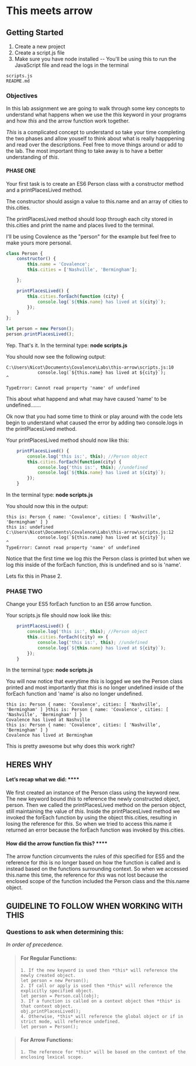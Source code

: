 # This meets arrow

## Getting Started

1. Create a new project
2. Create a script.js file
3. Make sure you have node installed -- You'll be using this to run the JavaScript file and read the logs in the terminal

```
scripts.js
README.md
```

### Objectives

In this lab assignment we are going to walk through some key concepts to understand what happens when we use the *this* keyword in your programs and how *this* and the arrow function work together. 

*This* is a complicated concept to understand so take your time completing the two phases and allow youself to think about what is really happpening and read over the descriptions. Feel free to move things around or add to the lab. The most important thing to take away is to have a better understanding of *this*. 

#### PHASE ONE 

Your first task is to create an ES6 Person class with a constructor method and a printPlacesLived method. 

The constructor should assign a value to this.name and an array of cities to this.cities. 

The printPlacesLived method should loop through each city stored in this.cities and print the name and places lived to the terminal. 

I'll be using Covalence as the "person" for the example but feel free to make yours more personal. 

```javascript
class Person {
    constructor() {
        this.name = 'Covalence';
        this.cities = ['Nashville', 'Bermingham'];

    };

    printPlacesLived() {
        this.cities.forEach(function (city) {
            console.log(`${this.name} has lived at ${city}`);
        });
    }
};

let person = new Person();
person.printPlacesLived();
```

Yep. That's it. In the terminal type: **node scripts.js**

You should now see the following output:

```
C:\Users\Nicot\Documents\Covalence\Labs\this-arrow\scripts.js:10
            console.log(`${this.name} has lived at ${city}`);                                ^

TypeError: Cannot read property 'name' of undefined
```
This about what happend and what may have caused 'name' to be undefined....... 


Ok now that you had some time to think or play around with the code lets begin to understand what caused the error by adding two console.logs in the printPlacesLived method. 

Your printPlacesLived method should now like this:

```javascript
    printPlacesLived() {
        console.log('this is:', this); //Person object
        this.cities.forEach(function(city) {
            console.log('this is:', this); //undefined  
            console.log(`${this.name} has lived at ${city}`);
        });
    }
```
In the terminal type: **node scripts.js**

You should now this in the output: 

```
this is: Person { name: 'Covalence', cities: [ 'Nashville', 'Bermingham' ] }
this is: undefined
C:\Users\Nicot\Documents\Covalence\Labs\this-arrow\scripts.js:12
            console.log(`${this.name} has lived at ${city}`);                                ^
TypeError: Cannot read property 'name' of undefined
```
Notice that the first time we log *this* the Person class is printed but when we log *this* inside of the forEach function, *this* is undefined and so is 'name'.

Lets fix this in Phase 2.

### PHASE TWO

Change your ES5 forEach function to an ES6 arrow function. 

Your scripts.js file should now look like this: 

```javascript
    printPlacesLived() {
        console.log('this is:', this); //Person object
        this.cities.forEach((city) => {
            console.log('this is:', this); //undefined  
            console.log(`${this.name} has lived at ${city}`);
        });
    }
```

In the terminal type: **node scripts.js**

You will now notice that everytime *this* is logged we see the Person class printed and most importantly that *this* is no longer undefined inside of the forEach function and 'name' is also no longer undefined. 

``` 
this is: Person { name: 'Covalence', cities: [ 'Nashville', 'Bermingham' ] }this is: Person { name: 'Covalence', cities: [ 'Nashville', 'Bermingham' ] }
Covalence has lived at Nashville
this is: Person { name: 'Covalence', cities: [ 'Nashville', 'Bermingham' ] }
Covalence has lived at Bermingham
```
This is pretty awesome but why does this work right?

## HERES WHY

#### Let’s recap what we did: ****
We first created an instance of the Person class using the keyword new. 
The new keyword bound *this* to reference the newly constructed object, person. 
Then we called the printPlacesLived method on the person object, still maintaining the value of *this*. 
Inside the printPlacesLived method we invoked the forEach function by using the object this.cities, resulting in losing the reference for *this*.
So when we tried to access this.name it returned an error because the forEach function was invoked by this.cities. 

#### How did the arrow function fix this? ****
The arrow function circumvents the rules of *this* specified for ES5 and the reference for *this* is no longer based on how the function is called and is instead based on the functions surrounding context. 
So when we accessed this.name this time, the reference for *this* was not lost because the enclosed scope of the function included the Person class and the this.name object. 

## GUIDELINE TO FOLLOW WHEN WORKING WITH THIS

### Questions to ask when determining this:
*In order of precedence.*

>#### For Regular Functions:
>```
>1. If the new keyword is used then *this* will reference the newly created object.
>let person = new Person();
>2. If call or apply is used then *this* will reference the explicitly specified object.
>let person = Person.call(obj);
>3. If a function is called on a context object then *this* is that context object.
>obj.printPlacesLived();
>4. Otherwise, *this* will reference the global object or if in strict mode, will reference undefined.
>let person = Person();
>```

>#### For Arrow Functions: 
>```
>1. The reference for *this* will be based on the context of the enclosing lexical scope.
>```

